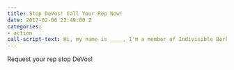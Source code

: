 ```yaml
---
title: Stop DeVos! Call Your Rep Now!
date: 2017-02-06 22:49:00 Z
categories:
- action
call-script-text: Hi, my name is ____, I'm a member of Indivisible Berkeley...
---
```


Request your rep stop DeVos!